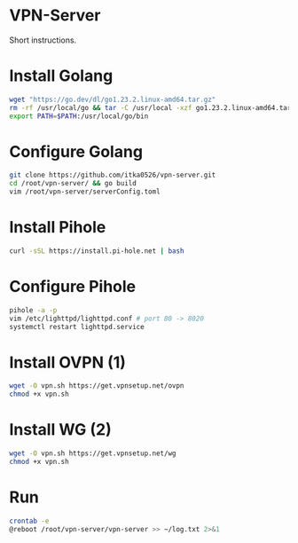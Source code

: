# VPN-Server

Short instructions.

# Install Golang

```bash
wget "https://go.dev/dl/go1.23.2.linux-amd64.tar.gz"
rm -rf /usr/local/go && tar -C /usr/local -xzf go1.23.2.linux-amd64.tar.gz
export PATH=$PATH:/usr/local/go/bin
```

# Configure Golang

```bash
git clone https://github.com/itka0526/vpn-server.git
cd /root/vpn-server/ && go build
vim /root/vpn-server/serverConfig.toml
```

# Install Pihole

```bash
curl -sSL https://install.pi-hole.net | bash
```

# Configure Pihole

```bash
pihole -a -p
vim /etc/lighttpd/lighttpd.conf # port 80 -> 8020
systemctl restart lighttpd.service
```

# Install OVPN (1)

```bash
wget -O vpn.sh https://get.vpnsetup.net/ovpn
chmod +x vpn.sh
```

# Install WG (2)

```bash
wget -O vpn.sh https://get.vpnsetup.net/wg
chmod +x vpn.sh
```

# Run

```bash
crontab -e
@reboot /root/vpn-server/vpn-server >> ~/log.txt 2>&1
```
